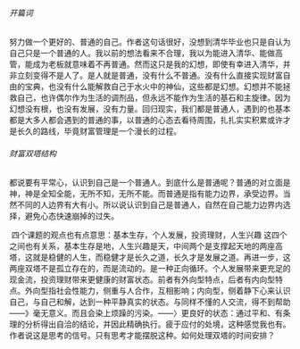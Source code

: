 ###### 开篇词

​		努力做一个更好的、普通的自己。作者这句话很好，没想到清华毕业也只是自认为自己只是一个普通的人。我以前的想法看来不合理，我以为能进入清华、能做高管，能成为老板就意味着不再普通。然而这只是我的幻想，即使有幸进入清华，并非立刻变得不是人了。是人就是普通，没有什么不普通。没有什么直接实现财富自由的宝典，也没有什么能解救自己于水火中的神仙，这些都是幻想。幻想并不能拯救自己，也许偶尔作为生活的调剂品，但永远不能作为生活的基石和主旋律。因为幻想没有根，也没有发展，没有力量。回归现实，我们都是普通人，遇到的也基本都是大多人都会遇到的普通的事，以普通的心态去看待周围，扎扎实实积累或许才是长久的路线，毕竟财富管理是一个漫长的过程。

###### 财富双塔结构

​		都说要有平常心，认识到自己是一个普通人。到底什么是普通呢？普通的对立面是神，神是全知全能，无所不知，无所不能。而普通是指有能力边界，承受边界。当然不同的人边界有大有小。所以说认识到自己是普通人，自然在自己能力边界内选择，避免心态快速崩掉的过失。

​		四个课题的观点也有点意思：基本生存，个人发展，投资理财，人生兴趣
​		这四个之间也有关系，基本生存是地，人生兴趣是天，中间两个是支撑起天地的两座高塔，这就是稳健的人生，而稳健才是长久之道，长久才是发展之道。再进一步，这两座双塔不是孤立存在的，而是流动的。是一种正向循环。个人发展带来更充足的现金流，投资理财带来更健康的财富状态。前者有外向型特点，后者有内向型特点。外向型指社会性能力，侧重与人合作，互相影响；内向型，侧着静下心来认识自己，与自己和解，达到一种平静真实的状态。
​		与同样不懂的人交流，得不到帮助——》毫无意义。而且会染上烦躁的污染。——〉更良好的状态：通过平和、有条理的分析得出自洽的结论，并因此精确执行。
​		疲于应付的处境，这种感觉我也有。作者说这是思考的信号。只有思考才能摆脱这种。
​		如何处理双塔的时间安排？
​				